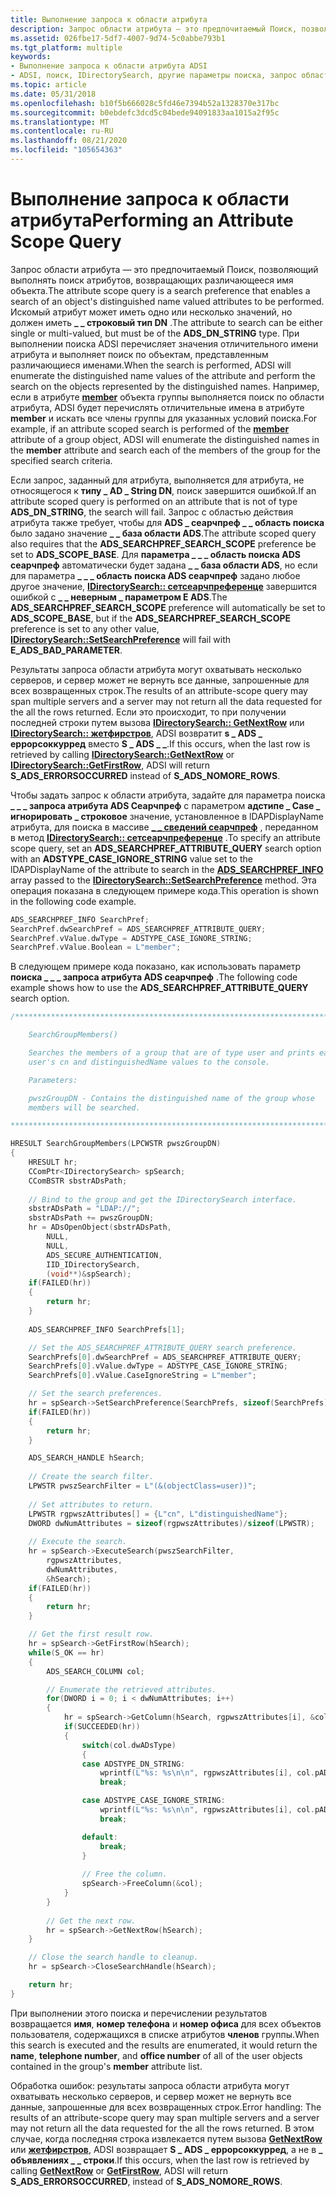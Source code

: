```yaml
---
title: Выполнение запроса к области атрибута
description: Запрос области атрибута — это предпочитаемый Поиск, позволяющий выполнять поиск атрибутов, возвращающих различающееся имя объекта.
ms.assetid: 026fbe17-5df7-4007-9d74-5c0abbe793b1
ms.tgt_platform: multiple
keywords:
- Выполнение запроса к области атрибута ADSI
- ADSI, поиск, IDirectorySearch, другие параметры поиска, запрос области атрибута
ms.topic: article
ms.date: 05/31/2018
ms.openlocfilehash: b10f5b666028c5fd46e7394b52a1328370e317bc
ms.sourcegitcommit: b0ebdefc3dcd5c04bede94091833aa1015a2f95c
ms.translationtype: MT
ms.contentlocale: ru-RU
ms.lasthandoff: 08/21/2020
ms.locfileid: "105654363"
---
```

# <a name="performing-an-attribute-scope-query"></a><span data-ttu-id="d6bef-105">Выполнение запроса к области атрибута</span><span class="sxs-lookup"><span data-stu-id="d6bef-105">Performing an Attribute Scope Query</span></span>

<span data-ttu-id="d6bef-106">Запрос области атрибута — это предпочитаемый Поиск, позволяющий выполнять поиск атрибутов, возвращающих различающееся имя объекта.</span><span class="sxs-lookup"><span data-stu-id="d6bef-106">The attribute scope query is a search preference that enables a search of an object's distinguished name valued attributes to be performed.</span></span> <span data-ttu-id="d6bef-107">Искомый атрибут может иметь одно или несколько значений, но должен иметь **\_ \_ строковый тип DN** .</span><span class="sxs-lookup"><span data-stu-id="d6bef-107">The attribute to search can be either single or multi-valued, but must be of the **ADS\_DN\_STRING** type.</span></span> <span data-ttu-id="d6bef-108">При выполнении поиска ADSI перечисляет значения отличительного имени атрибута и выполняет поиск по объектам, представленным различающиеся именами.</span><span class="sxs-lookup"><span data-stu-id="d6bef-108">When the search is performed, ADSI will enumerate the distinguished name values of the attribute and perform the search on the objects represented by the distinguished names.</span></span> <span data-ttu-id="d6bef-109">Например, если в атрибуте [**member**](/windows/desktop/ADSchema/a-member) объекта группы выполняется поиск по области атрибута, ADSI будет перечислять отличительные имена в атрибуте **member** и искать все члены группы для указанных условий поиска.</span><span class="sxs-lookup"><span data-stu-id="d6bef-109">For example, if an attribute scoped search is performed of the [**member**](/windows/desktop/ADSchema/a-member) attribute of a group object, ADSI will enumerate the distinguished names in the **member** attribute and search each of the members of the group for the specified search criteria.</span></span>

<span data-ttu-id="d6bef-110">Если запрос, заданный для атрибута, выполняется для атрибута, не относящегося к **типу \_ AD \_ String DN**, поиск завершится ошибкой.</span><span class="sxs-lookup"><span data-stu-id="d6bef-110">If an attribute scoped query is performed on an attribute that is not of type **ADS\_DN\_STRING**, the search will fail.</span></span> <span data-ttu-id="d6bef-111">Запрос с областью действия атрибута также требует, чтобы для **ADS \_ сеарчпреф \_ \_ область поиска** было задано значение **\_ \_ база области ADS**.</span><span class="sxs-lookup"><span data-stu-id="d6bef-111">The attribute scoped query also requires that the **ADS\_SEARCHPREF\_SEARCH\_SCOPE** preference be set to **ADS\_SCOPE\_BASE**.</span></span> <span data-ttu-id="d6bef-112">Для **параметра \_ \_ \_ область поиска ADS сеарчпреф** автоматически будет задана **\_ \_ база области ADS**, но если для параметра **\_ \_ \_ область поиска ADS сеарчпреф** задано любое другое значение, [**IDirectorySearch:: сетсеарчпреференце**](/windows/desktop/api/Iads/nf-iads-idirectorysearch-setsearchpreference) завершится ошибкой с **\_ \_ неверным \_ параметром E ADS**.</span><span class="sxs-lookup"><span data-stu-id="d6bef-112">The **ADS\_SEARCHPREF\_SEARCH\_SCOPE** preference will automatically be set to **ADS\_SCOPE\_BASE**, but if the **ADS\_SEARCHPREF\_SEARCH\_SCOPE** preference is set to any other value, [**IDirectorySearch::SetSearchPreference**](/windows/desktop/api/Iads/nf-iads-idirectorysearch-setsearchpreference) will fail with **E\_ADS\_BAD\_PARAMETER**.</span></span>

<span data-ttu-id="d6bef-113">Результаты запроса области атрибута могут охватывать несколько серверов, и сервер может не вернуть все данные, запрошенные для всех возвращенных строк.</span><span class="sxs-lookup"><span data-stu-id="d6bef-113">The results of an attribute-scope query may span multiple servers and a server may not return all the data requested for the all the rows returned.</span></span> <span data-ttu-id="d6bef-114">Если это происходит, то при получении последней строки путем вызова [**IDirectorySearch:: GetNextRow**](/windows/desktop/api/Iads/nf-iads-idirectorysearch-getnextrow) или [**IDirectorySearch:: жетфирстров**](/windows/desktop/api/Iads/nf-iads-idirectorysearch-getfirstrow), ADSI возвратит **s \_ ADS \_ еррорсоккурред** вместо **S \_ ADS \_ \_**.</span><span class="sxs-lookup"><span data-stu-id="d6bef-114">If this occurs, when the last row is retrieved by calling [**IDirectorySearch::GetNextRow**](/windows/desktop/api/Iads/nf-iads-idirectorysearch-getnextrow) or [**IDirectorySearch::GetFirstRow**](/windows/desktop/api/Iads/nf-iads-idirectorysearch-getfirstrow), ADSI will return **S\_ADS\_ERRORSOCCURRED** instead of **S\_ADS\_NOMORE\_ROWS**.</span></span>

<span data-ttu-id="d6bef-115">Чтобы задать запрос к области атрибута, задайте для параметра поиска **\_ \_ \_ запроса атрибута ADS Сеарчпреф** с параметром **адстипе \_ Case \_ игнорировать \_ строковое** значение, установленное в lDAPDisplayName атрибута, для поиска в массиве [**\_ \_ сведений сеарчпреф**](/windows/desktop/api/Iads/ns-iads-ads_searchpref_info) , переданном в метод [**IDirectorySearch:: сетсеарчпреференце**](/windows/desktop/api/Iads/nf-iads-idirectorysearch-setsearchpreference) .</span><span class="sxs-lookup"><span data-stu-id="d6bef-115">To specify an attribute scope query, set an **ADS\_SEARCHPREF\_ATTRIBUTE\_QUERY** search option with an **ADSTYPE\_CASE\_IGNORE\_STRING** value set to the lDAPDisplayName of the attribute to search in the [**ADS\_SEARCHPREF\_INFO**](/windows/desktop/api/Iads/ns-iads-ads_searchpref_info) array passed to the [**IDirectorySearch::SetSearchPreference**](/windows/desktop/api/Iads/nf-iads-idirectorysearch-setsearchpreference) method.</span></span> <span data-ttu-id="d6bef-116">Эта операция показана в следующем примере кода.</span><span class="sxs-lookup"><span data-stu-id="d6bef-116">This operation is shown in the following code example.</span></span>


```C++
ADS_SEARCHPREF_INFO SearchPref;
SearchPref.dwSearchPref = ADS_SEARCHPREF_ATTRIBUTE_QUERY;
SearchPref.vValue.dwType = ADSTYPE_CASE_IGNORE_STRING;
SearchPref.vValue.Boolean = L"member";
```



<span data-ttu-id="d6bef-117">В следующем примере кода показано, как использовать параметр **поиска \_ \_ \_ запроса атрибута ADS сеарчпреф** .</span><span class="sxs-lookup"><span data-stu-id="d6bef-117">The following code example shows how to use the **ADS\_SEARCHPREF\_ATTRIBUTE\_QUERY** search option.</span></span>


```C++
/***************************************************************************

    SearchGroupMembers()

    Searches the members of a group that are of type user and prints each 
    user's cn and distinguishedName values to the console.

    Parameters:

    pwszGroupDN - Contains the distinguished name of the group whose 
    members will be searched.

***************************************************************************/

HRESULT SearchGroupMembers(LPCWSTR pwszGroupDN)
{
    HRESULT hr;
    CComPtr<IDirectorySearch> spSearch;
    CComBSTR sbstrADsPath;
 
    // Bind to the group and get the IDirectorySearch interface.
    sbstrADsPath = "LDAP://";
    sbstrADsPath += pwszGroupDN;
    hr = ADsOpenObject(sbstrADsPath,
        NULL,
        NULL,
        ADS_SECURE_AUTHENTICATION,
        IID_IDirectorySearch,
        (void**)&spSearch);
    if(FAILED(hr))
    {
        return hr;
    }
 
    ADS_SEARCHPREF_INFO SearchPrefs[1];

    // Set the ADS_SEARCHPREF_ATTRIBUTE_QUERY search preference.
    SearchPrefs[0].dwSearchPref = ADS_SEARCHPREF_ATTRIBUTE_QUERY;
    SearchPrefs[0].vValue.dwType = ADSTYPE_CASE_IGNORE_STRING;
    SearchPrefs[0].vValue.CaseIgnoreString = L"member";

    // Set the search preferences.
    hr = spSearch->SetSearchPreference(SearchPrefs, sizeof(SearchPrefs)/sizeof(ADS_SEARCHPREF_INFO));
    if(FAILED(hr))
    {
        return hr;
    }

    ADS_SEARCH_HANDLE hSearch;
    
    // Create the search filter.
    LPWSTR pwszSearchFilter = L"(&(objectClass=user))";
 
    // Set attributes to return.
    LPWSTR rgpwszAttributes[] = {L"cn", L"distinguishedName"};
    DWORD dwNumAttributes = sizeof(rgpwszAttributes)/sizeof(LPWSTR);
 
    // Execute the search.
    hr = spSearch->ExecuteSearch(pwszSearchFilter,
        rgpwszAttributes,
        dwNumAttributes,
        &hSearch);
    if(FAILED(hr))
    {
        return hr;
    }

    // Get the first result row.
    hr = spSearch->GetFirstRow(hSearch);
    while(S_OK == hr)
    {
        ADS_SEARCH_COLUMN col;

        // Enumerate the retrieved attributes.
        for(DWORD i = 0; i < dwNumAttributes; i++)
        {
            hr = spSearch->GetColumn(hSearch, rgpwszAttributes[i], &col);
            if(SUCCEEDED(hr))
            {
                switch(col.dwADsType)
                {
                case ADSTYPE_DN_STRING:
                    wprintf(L"%s: %s\n\n", rgpwszAttributes[i], col.pADsValues[0].DNString);
                    break;

                case ADSTYPE_CASE_IGNORE_STRING:
                    wprintf(L"%s: %s\n\n", rgpwszAttributes[i], col.pADsValues[0].CaseExactString);
                    break;

                default:
                    break;
                }
                
                // Free the column.
                spSearch->FreeColumn(&col);
            }
        }
        
        // Get the next row.
        hr = spSearch->GetNextRow(hSearch);
    }

    // Close the search handle to cleanup.
    hr = spSearch->CloseSearchHandle(hSearch);

    return hr;
}
```



<span data-ttu-id="d6bef-118">При выполнении этого поиска и перечислении результатов возвращается **имя**, **номер телефона** и **номер офиса** для всех объектов пользователя, содержащихся в списке атрибутов **членов** группы.</span><span class="sxs-lookup"><span data-stu-id="d6bef-118">When this search is executed and the results are enumerated, it would return the **name**, **telephone number**, and **office number** of all of the user objects contained in the group's **member** attribute list.</span></span>

<span data-ttu-id="d6bef-119">Обработка ошибок: результаты запроса области атрибута могут охватывать несколько серверов, и сервер может не вернуть все данные, запрошенные для всех возвращенных строк.</span><span class="sxs-lookup"><span data-stu-id="d6bef-119">Error handling: The results of an attribute-scope query may span multiple servers and a server may not return all the data requested for the all the rows returned.</span></span> <span data-ttu-id="d6bef-120">В этом случае, когда последняя строка извлекается путем вызова [**GetNextRow**](/windows/desktop/api/Iads/nf-iads-idirectorysearch-getnextrow) или [**жетфирстров**](/windows/desktop/api/Iads/nf-iads-idirectorysearch-getfirstrow), ADSI возвращает **S \_ ADS \_ еррорсоккурред**, а не в **\_ объявлениях \_ \_ строки**.</span><span class="sxs-lookup"><span data-stu-id="d6bef-120">If this occurs, when the last row is retrieved by calling [**GetNextRow**](/windows/desktop/api/Iads/nf-iads-idirectorysearch-getnextrow) or [**GetFirstRow**](/windows/desktop/api/Iads/nf-iads-idirectorysearch-getfirstrow), ADSI will return **S\_ADS\_ERRORSOCCURRED**, instead of **S\_ADS\_NOMORE\_ROWS**.</span></span>

 

 